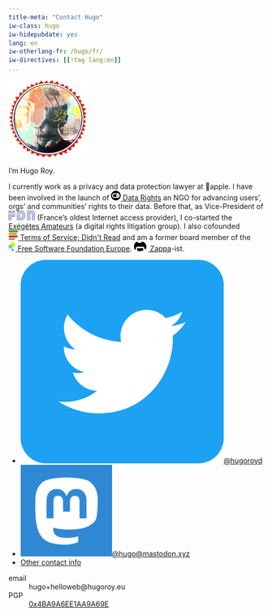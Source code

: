 ```yaml
---
title-meta: "Contact Hugo"
iw-class: hugo
iw-hidepubdate: yes
lang: en
iw-otherlang-fr: /hugo/fr/
iw-directives: [[!tag lang:en]] 
...
```



<div class="vcard" id="hcard-Hugo-Roy">
<img id="ma-tete" class="u-photo" alt="" src="/favatar.png" />
<p>I’m <span class="fn" title="Hugo Roy">Hugo<span class="lastname"> Roy</span></span>.</p>

<p><span
class="p-note">I currently work as a privacy and data protection lawyer at apple. I have been involved in the launch of <a style="display:inline-block" href="//datarights.ngo"><img alt="" src="/assets/datarights-logo.png" height="19"> <span class="org">Data Rights</span></a> an NGO for advancing users’, orgs’ and communities’ rights to their data. Before that, as Vice-President of <a href="//fdn.fr"
style="display:inline-block"><span
class="org" title="French Data Network"><img alt="FDN"
src="/assets/fdn-logo.png" height="19"></span></a> (France’s
oldest Internet access provider), I co-started the <a
href="//exegetes.eu.org/en/">Exégètes Amateurs</a> (a digital rights
litigation group). I also cofounded <a href="//tosdr.org"
style="display:inline-block"><img alt=""
src="/assets/tosdr-icon.png"> <span class="org"
title="ToSDR">Terms of Service; Didn't Read</span></a> and am a former board member of the <a href="//www.fsfe.org"
style="display:inline-block"><img alt=""
src="/assets/fsfe-icon.png" height="19"> <span
class="org">Free Software Foundation Europe</span></a>.
<span style="display:inline-block"><a href="/tags/FrankZappa/" style="display:inline-block"><img alt=""
src="/assets/zappa-logo.png" height="19"> Zappa</a>-ist</span>.</span></p>


<ul id="relmes">
        <!-- <li><a href="https://signal.group/#CjQKIPGYSG0JycVxEMBS5JO6XfKs5cuqybl1FeFvS-emkczLEhDm-Kg-A1eimWo8YBDJVk96"><img src="/assets/signal-icon.png" alt="">Text me on Signal</a></li> -->
        <li><a href="https://twitter.com/hugoroyd" rel="me" title="Twitter: @hugoroyd"><img src="/assets/twitter-icon.png" alt="">@hugoroyd</a></li>
        <li><a href="http://mastodon.xyz/@hugo" rel="me" title="Mastodon: @hugo@mastodon.xyz"><img src="/assets/mastodon-icon.png" alt="">@hugo@mastodon.xyz</a></li>
        <li id="contact-link"><a href="/hugo/#contact">Other contact info</a></li>
</ul>






<dl id="contact" class="more">
<!-- <dt>Signal</dt> -->
<!-- <dd> -->
<!-- <a href="https://signal.group/#CjQKIPGYSG0JycVxEMBS5JO6XfKs5cuqybl1FeFvS-emkczLEhDm-Kg-A1eimWo8YBDJVk96"> -->
<!-- <img src="/assets/signal-qr.png" width="150" class="qrcode" alt="QR Code" title="QR Code to Signal contact URL"> -->
<!-- </a> -->
<!-- </dd> -->
<dt>email</dt>
<dd>hu<span class="zzz">SPAM</span>go+helloweb@hu<span class="zzz">REMOVE</span>go<span class="y">roy.eu</span></dd>
<dt>PGP</dt>
<dd><a href="https://keys.openpgp.org/search?q=0x4BA9A6EE1AA9A69E">0x4BA9A6EE1AA9A69E</a></dd>
<!-- <dt><a href="https://mastodon.xyz/@hugo">Mastodon</a></dt> -->
<!-- <dd>@hugo@mastodon.xyz</dd> -->
<!-- <dt><a href="http://twitter.com/hugoroyd">Twitter</a></dt> -->
<!-- <dd>@hugoroyd</dd> -->
<!--<dt>irc</dt>-->
<!--<dd>irc.GeekNode.net/Hugo</dd>-->
<!--<dd>irc.freenode.net/hugoroyd</dd>-->
<!-- <dt><a href="https://xmpp.net/directory.php">xmpp</a></dt>-->
<!-- <dd>hugo@jabber.fsfe.org</dd>-->
</dl>
</div>

<style type="text/css">
.zzz{float: right; font-size: 0.001px; color: transparent; display:inline-block; width: 0px; text-decoration: none;}
body :target, body [fragmention] { background-color: transparent;}
</style>

